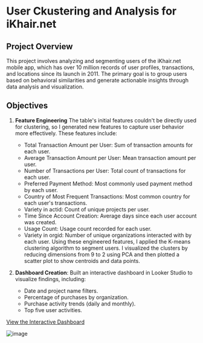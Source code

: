 # User Ckustering and Analysis for iKhair.net
## Project Overview
This project involves analyzing and segmenting users of the iKhair.net mobile app, which has over 10 million records of user profiles, transactions, and locations since its launch in 2011. The primary goal is to group users based on behavioral similarities and generate actionable insights through data analysis and visualization.

## Objectives
1. **Feature Engineering**
The table's initial features couldn't be directly used for clustering, so I generated new features to capture user behavior more effectively. These features include:
    - Total Transaction Amount per User: Sum of transaction amounts for each user.
    - Average Transaction Amount per User: Mean transaction amount per user.
    - Number of Transactions per User: Total count of transactions for each user.
    - Preferred Payment Method: Most commonly used payment method by each user.
    - Country of Most Frequent Transactions: Most common country for each user's transactions.
    - Variety in actid: Count of unique projects per user.
    - Time Since Account Creation: Average days since each user account was created.
    - Usage Count: Usage count recorded for each user.
    - Variety in orgid: Number of unique organizations interacted with by each user.
Using these engineered features, I applied the K-means clustering algorithm to segment users. I visualized the clusters by reducing dimensions from 9 to 2 using PCA and then plotted a scatter plot to show centroids and data points.

2. **Dashboard Creation**:
Built an interactive dashboard in Looker Studio to visualize findings, including:
    - Date and project name filters.
    - Percentage of purchases by organization.
    - Purchase activity trends (daily and monthly).
    - Top five user activities.
    
  [View the Interactive Dashboard](https://lookerstudio.google.com/u/0/reporting/66dba730-3464-4399-9d6c-20ab520076f5/page/RuaQE)


  ![image](https://github.com/user-attachments/assets/8fb4eef0-5f85-433f-bc6e-fe515b5d207d)
